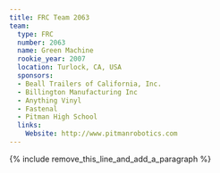 ```yaml
---
title: FRC Team 2063
team:
  type: FRC
  number: 2063
  name: Green Machine
  rookie_year: 2007
  location: Turlock, CA, USA
  sponsors:
  - Beall Trailers of California, Inc.
  - Billington Manufacturing Inc
  - Anything Vinyl
  - Fastenal
  - Pitman High School
  links:
    Website: http://www.pitmanrobotics.com
---
```


{% include remove_this_line_and_add_a_paragraph %}